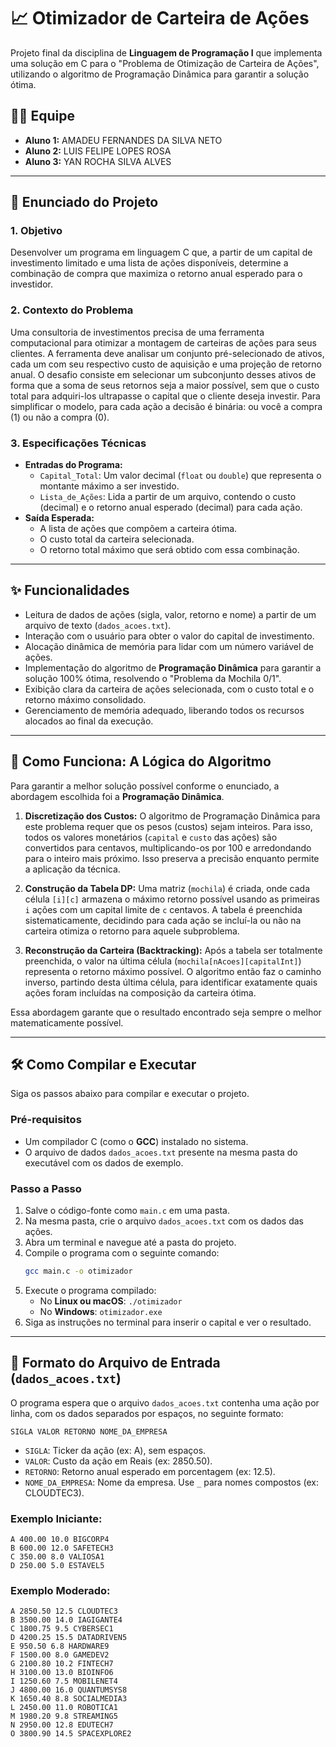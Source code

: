 # 📈 Otimizador de Carteira de Ações

Projeto final da disciplina de **Linguagem de Programação I** que implementa uma solução em C para o "Problema de Otimização de Carteira de Ações", utilizando o algoritmo de Programação Dinâmica para garantir a solução ótima.

## 👨‍💻 Equipe

* **Aluno 1:** AMADEU FERNANDES DA SILVA NETO
* **Aluno 2:** LUIS FELIPE LOPES ROSA
* **Aluno 3:** YAN ROCHA SILVA ALVES

---
## 📝 Enunciado do Projeto

### 1. Objetivo
Desenvolver um programa em linguagem C que, a partir de um capital de investimento limitado e uma lista de ações disponíveis, determine a combinação de compra que maximiza o retorno anual esperado para o investidor.

### 2. Contexto do Problema
Uma consultoria de investimentos precisa de uma ferramenta computacional para otimizar a montagem de carteiras de ações para seus clientes. A ferramenta deve analisar um conjunto pré-selecionado de ativos, cada um com seu respectivo custo de aquisição e uma projeção de retorno anual. O desafio consiste em selecionar um subconjunto desses ativos de forma que a soma de seus retornos seja a maior possível, sem que o custo total para adquiri-los ultrapasse o capital que o cliente deseja investir. Para simplificar o modelo, para cada ação a decisão é binária: ou você a compra (1) ou não a compra (0).

### 3. Especificações Técnicas
* **Entradas do Programa:**
    * `Capital_Total`: Um valor decimal (`float` ou `double`) que representa o montante máximo a ser investido.
    * `Lista_de_Ações`: Lida a partir de um arquivo, contendo o custo (decimal) e o retorno anual esperado (decimal) para cada ação.
* **Saída Esperada:**
    * A lista de ações que compõem a carteira ótima.
    * O custo total da carteira selecionada.
    * O retorno total máximo que será obtido com essa combinação.

---
## ✨ Funcionalidades

* Leitura de dados de ações (sigla, valor, retorno e nome) a partir de um arquivo de texto (`dados_acoes.txt`).
* Interação com o usuário para obter o valor do capital de investimento.
* Alocação dinâmica de memória para lidar com um número variável de ações.
* Implementação do algoritmo de **Programação Dinâmica** para garantir a solução 100% ótima, resolvendo o "Problema da Mochila 0/1".
* Exibição clara da carteira de ações selecionada, com o custo total e o retorno máximo consolidado.
* Gerenciamento de memória adequado, liberando todos os recursos alocados ao final da execução.

---
## 🧠 Como Funciona: A Lógica do Algoritmo

Para garantir a melhor solução possível conforme o enunciado, a abordagem escolhida foi a **Programação Dinâmica**.

1.  **Discretização dos Custos:** O algoritmo de Programação Dinâmica para este problema requer que os pesos (custos) sejam inteiros. Para isso, todos os valores monetários (`capital` e `custo` das ações) são convertidos para centavos, multiplicando-os por 100 e arredondando para o inteiro mais próximo. Isso preserva a precisão enquanto permite a aplicação da técnica.

2.  **Construção da Tabela DP:** Uma matriz (`mochila`) é criada, onde cada célula `[i][c]` armazena o máximo retorno possível usando as primeiras `i` ações com um capital limite de `c` centavos. A tabela é preenchida sistematicamente, decidindo para cada ação se incluí-la ou não na carteira otimiza o retorno para aquele subproblema.

3.  **Reconstrução da Carteira (Backtracking):** Após a tabela ser totalmente preenchida, o valor na última célula (`mochila[nAcoes][capitalInt]`) representa o retorno máximo possível. O algoritmo então faz o caminho inverso, partindo desta última célula, para identificar exatamente quais ações foram incluídas na composição da carteira ótima.

Essa abordagem garante que o resultado encontrado seja sempre o melhor matematicamente possível.

---
## 🛠️ Como Compilar e Executar

Siga os passos abaixo para compilar e executar o projeto.

### Pré-requisitos

* Um compilador C (como o **GCC**) instalado no sistema.
* O arquivo de dados `dados_acoes.txt` presente na mesma pasta do executável com os dados de exemplo.

### Passo a Passo

1.  Salve o código-fonte como `main.c` em uma pasta.
2.  Na mesma pasta, crie o arquivo `dados_acoes.txt` com os dados das ações.
3.  Abra um terminal e navegue até a pasta do projeto.
4.  Compile o programa com o seguinte comando:
    ```bash
    gcc main.c -o otimizador
    ```
5.  Execute o programa compilado:
    * No **Linux ou macOS**: `./otimizador`
    * No **Windows**: `otimizador.exe`
6.  Siga as instruções no terminal para inserir o capital e ver o resultado.

---
## 📄 Formato do Arquivo de Entrada (`dados_acoes.txt`)

O programa espera que o arquivo `dados_acoes.txt` contenha uma ação por linha, com os dados separados por espaços, no seguinte formato:

`SIGLA VALOR RETORNO NOME_DA_EMPRESA`

* `SIGLA`: Ticker da ação (ex: A), sem espaços.
* `VALOR`: Custo da ação em Reais (ex: 2850.50).
* `RETORNO`: Retorno anual esperado em porcentagem (ex: 12.5).
* `NOME_DA_EMPRESA`: Nome da empresa. Use `_` para nomes compostos (ex: CLOUDTEC3).

### Exemplo Iniciante:
```
A 400.00 10.0 BIGCORP4
B 600.00 12.0 SAFETECH3
C 350.00 8.0 VALIOSA1
D 250.00 5.0 ESTAVEL5
```

### Exemplo Moderado:
```
A 2850.50 12.5 CLOUDTEC3
B 3500.00 14.0 IAGIGANTE4
C 1800.75 9.5 CYBERSEC1
D 4200.25 15.5 DATADRIVEN5
E 950.50 6.8 HARDWARE9
F 1500.00 8.0 GAMEDEV2
G 2100.80 10.2 FINTECH7
H 3100.00 13.0 BIOINFO6
I 1250.60 7.5 MOBILENET4
J 4800.00 16.0 QUANTUMSYS8
K 1650.40 8.8 SOCIALMEDIA3
L 2450.00 11.0 ROBOTICA1
M 1980.20 9.8 STREAMING5
N 2950.00 12.8 EDUTECH7
O 3800.90 14.5 SPACEXPLORE2
```
